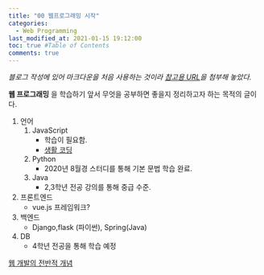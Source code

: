```yaml
---
title: "00 웹프로그래밍 시작"
categories: 
  - Web Programming
last_modified_at: 2021-01-15 19:12:00
toc: true #Table of Contents
comments: true
---
```

[참고용 URL]:https://heropy.blog/2017/09/30/markdown/ "마크다운 문법"

_블로그 작성에 있어 마크다운을 처음 사용하는 것이라 [참고용 URL]을 첨부해 놓았다._


__웹 프로그래밍__ 을 학습하기 앞서 무엇을 공부하면 좋을지 정리하고자 하는 목적의 글이다.

1. 언어
    1. JavaScript
        - 학습이 필요함.
        - [생활 코딩](https://www.youtube.com/watch?v=uWbCJGSeqlY&list=PLuHgQVnccGMA4uSig3hCjl7wTDeyIeZVU&index=3)
    1. Python
        - 2020년 8월경 스터디를 통해 기본 문법 학습 완료.
    1. Java
        - 2,3학년 전공 강의를 통해 중급 수준.
1. 프론트엔드
    - vue.js 프레임워크?
1. 백엔드
    - Django,flask (파이썬), Spring(Java)
1. DB
    - 4학년 전공을 통해 학습 예정

[웹 개발의 전반적 개념](https://deep-wide-studio.tistory.com/168)


